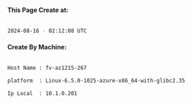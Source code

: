 
   
#### This Page Create at:

```bash

2024-08-16 - 02:12:08 UTC

```

#### Create By Machine:

```bash

Host Name : fv-az1215-267

platform  : Linux-6.5.0-1025-azure-x86_64-with-glibc2.35

Ip Local  : 10.1.0.201

```

